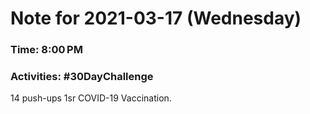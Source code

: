 # Note for 2021-03-17 (Wednesday)
### Time: 8:00 PM
### Activities: #30DayChallenge

14 push-ups   1sr COVID-19 Vaccination.
